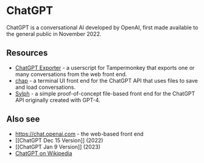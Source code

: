 # ChatGPT

ChatGPT is a conversational AI developed by OpenAI, first made available to the general public in November 2022.

## Resources

- [ChatGPT Exporter](https://github.com/pionxzh/chatgpt-exporter) - a userscript for Tampermonkey that exports one or many conversations from the web front end.
- [chap](https://github.com/jepler/chap) - a terminal UI front end for the ChatGPT API that uses files to save and load conversations.
- [Sylph](https://github.com/peterkaminski/sylph) - a simple proof-of-concept file-based front end for the ChatGPT API originally created with GPT-4.

## Also see

- <https://chat.openai.com> - the web-based front end
- [[ChatGPT Dec 15 Version]] (2022)
- [[ChatGPT Jan 9 Version]] (2023)
- [ChatGPT on Wikipedia](https://en.wikipedia.org/wiki/ChatGPT)
